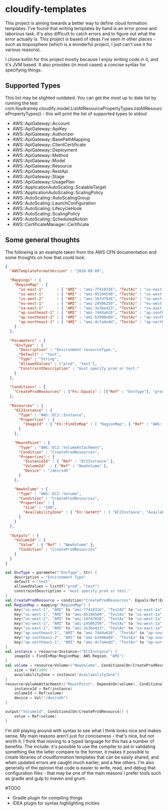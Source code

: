 # cloudify-templates
This project is aiming towards a better way to define cloud formation templates. I've found that
writing templates by hand is an error prone and laborious task. It's also difficult to catch errors
and to figure out what the error actually is. This project is based of ideas I've seen in other places - 
such as troposphere (which is a wonderful project, I just can't use it for various reasons).

I chose kotlin for this project mostly because I enjoy writing code in it, and it's JVM based. It also 
provides (in most cases) a concise syntax for specifying things.

## Supported Types

This list may be slighted outdated. You can get the most up to date list by running the test
 com.lloydramey.cloudify.model.ListAllResourcePropertyTypes.listAllResourcePropertyTypes() - this will print the list of supported types to stdout
 
- AWS::ApiGateway::Account
- AWS::ApiGateway::ApiKey
- AWS::ApiGateway::Authorizer
- AWS::ApiGateway::BasePathMapping
- AWS::ApiGateway::ClientCertificate
- AWS::ApiGateway::Deployment
- AWS::ApiGateway::Method
- AWS::ApiGateway::Model
- AWS::ApiGateway::Resource
- AWS::ApiGateway::RestApi
- AWS::ApiGateway::Stage
- AWS::ApiGateway::UsagePlan
- AWS::ApplicationAutoScaling::ScalableTarget
- AWS::ApplicationAutoScaling::ScalingPolicy
- AWS::AutoScaling::AutoScalingGroup
- AWS::AutoScaling::LaunchConfiguration
- AWS::AutoScaling::LifecycleHook
- AWS::AutoScaling::ScalingPolicy
- AWS::AutoScaling::ScheduledAction
- AWS::CertificateManager::Certificate


## Some general thoughts

The following is an example taken from the AWS CFN documentation and some thoughts on how that could look:

```json
{
  "AWSTemplateFormatVersion" : "2010-09-09",

  "Mappings" : {
    "RegionMap" : {
      "us-east-1"      : { "AMI" : "ami-7f418316", "TestAz" : "us-east-1a" },
      "us-west-1"      : { "AMI" : "ami-951945d0", "TestAz" : "us-west-1a" },
      "us-west-2"      : { "AMI" : "ami-16fd7026", "TestAz" : "us-west-2a" },
      "eu-west-1"      : { "AMI" : "ami-24506250", "TestAz" : "eu-west-1a" },
      "sa-east-1"      : { "AMI" : "ami-3e3be423", "TestAz" : "sa-east-1a" },
      "ap-southeast-1" : { "AMI" : "ami-74dda626", "TestAz" : "ap-southeast-1a" },
      "ap-southeast-2" : { "AMI" : "ami-b3990e89", "TestAz" : "ap-southeast-2a" },
      "ap-northeast-1" : { "AMI" : "ami-dcfa4edd", "TestAz" : "ap-northeast-1a" }
    }
  },
    
  "Parameters" : {
    "EnvType" : {
      "Description" : "Environment resourceType.",
      "Default" : "test",
      "Type" : "String",
      "AllowedValues" : ["prod", "test"],
      "ConstraintDescription" : "must specify prod or test."
    }
  },
  
  "Conditions" : {
    "CreateProdResources" : {"Fn::Equals" : [{"Ref" : "EnvType"}, "prod"]}
  },
  
  "Resources" : {
    "EC2Instance" : {
      "Type" : "AWS::EC2::Instance",
      "Properties" : {
        "ImageId" : { "Fn::FindInMap" : [ "RegionMap", { "Ref" : "AWS::Region" }, "AMI" ]}
      }
    },
    
    "MountPoint" : {
      "Type" : "AWS::EC2::VolumeAttachment",
      "Condition" : "CreateProdResources",
      "Properties" : {
        "InstanceId" : { "Ref" : "EC2Instance" },
        "VolumeId"  : { "Ref" : "NewVolume" },
        "Device" : "/dev/sdh"
      }
    },

    "NewVolume" : {
      "Type" : "AWS::EC2::Volume",
      "Condition" : "CreateProdResources",
      "Properties" : {
        "Size" : "100",
        "AvailabilityZone" : { "Fn::GetAtt" : [ "EC2Instance", "AvailabilityZone" ]}
      }
    }
  },
  
  "Outputs" : {
    "VolumeId" : {
      "Value" : { "Ref" : "NewVolume" }, 
      "Condition" : "CreateProdResources"
    }
  }  
}
```

```kotlin
val EnvType = parameter("EnvType", Str) {
    description = "Environment Type"
    default = "test"
    allowedValues = listOf("prod", "test")
    constraintDescription = "must specify prod or test."
}
val CreateProdResource = condition("CreateProdResources", Equals(Ref(EnvType), Val("prod")))
val RegionMap = mapping("RegionMap") {
    key("us-east-1", "AMI" to "ami-7f418316", "TestAZ" to "us-east-1a")
    key("us-west-1", "AMI" to "ami-951945d0", "TestAz" to "us-west-1a")
    key("us-west-2", "AMI" to "ami-16fd7026", "TestAz" to "us-west-2a")   
    key("eu-west-1", "AMI" to "ami-24506250", "TestAz" to "eu-west-1a")      
    key("sa-east-1", "AMI" to "ami-3e3be423", "TestAz" to "sa-east-1a")      
    key("ap-southeast-1", "AMI" to "ami-74dda626", "TestAz" to "ap-southeast-1a")
    key("ap-southeast-2", "AMI" to "ami-b3990e89", "TestAz" to "ap-southeast-2a")
    key("ap-northeast-1", "AMI" to "ami-dcfa4edd", "TestAz" to "ap-northeast-1a")
}
val instance = resource<Instance>("EC2Instance") {
    imageId = FindInMap(RegionMap, AWS.Region, "AMI")
}
val volume = resource<Volume>("NewVolume", ConditionalOn(CreateProdResource)) {
    size = Val(100)
    availabilityZone = instance["AvailabilityZone"]
}
resource<VolumeAttachment>("MountPoint", DependsOn(volume), ConditionalOn(CreateProdResource)) {
    instanceId = Ref(instance)
    volumeId = Ref(volume)
    device = Val("/dev/sdh")
}

output("VolumeId", ConditionalOn(CreateProdResource)) {
    value = Ref(volume)
}

```

I'm still playing around with syntax to see what I think looks nice and makes sense.
My main reasons aren't just for conciseness - that's nice, but not worth it. I think that
moving to a typed language for this has a number of benefits. The include: it's possible to
use the compiler to aid in validating something like the latter compare to the former, it
makes it possible to create libraries of cloudformation templates that can be easily shared,
and when updated errors are caught much earlier, and a few others. I'm also generally of
the opinion that code is easier to write, read, and debug that configuration files - that
may be one of the main reasons I prefer tools such as gradle and gulp to maven and grunt.

#TODO
- Gradle plugin for compiling things
- IDEA plugin for syntax highlighting nicities
